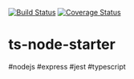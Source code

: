 [![Build Status](https://travis-ci.com/benjamin-sln/ts-node-starter.git.svg?branch=main)](https://travis-ci.com/benjamin-sln/ts-node-starter.git)
[![Coverage Status](https://coveralls.io/repos/github/benjamin-sln/ts-node-starter.git/badge.svg?branch=main)](https://coveralls.io/github/benjamin-sln/ts-node-starter.git?branch=main)

# ts-node-starter
#nodejs #express #jest #typescript
